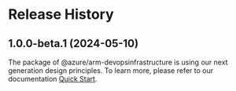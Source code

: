 # Release History
    
## 1.0.0-beta.1 (2024-05-10)

The package of @azure/arm-devopsinfrastructure is using our next generation design principles. To learn more, please refer to our documentation [Quick Start](https://aka.ms/azsdk/js/mgmt/quickstart).
